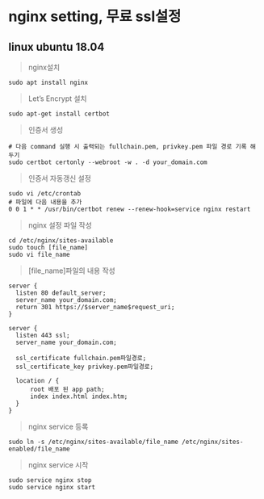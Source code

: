 # nginx setting, 무료 ssl설정
## linux ubuntu 18.04

> nginx설치  

    sudo apt install nginx

> Let’s Encrypt 설치

    sudo apt-get install certbot

> 인증서 생성

    # 다음 command 실행 시 출력되는 fullchain.pem, privkey.pem 파일 경로 기록 해 두기
    sudo certbot certonly --webroot -w . -d your_domain.com

> 인증서 자동갱신 설정
 
    sudo vi /etc/crontab 
    # 파일에 다음 내용을 추가
    0 0 1 * * /usr/bin/certbot renew --renew-hook=service nginx restart

> nginx 설정 파일 작성

    cd /etc/nginx/sites-available
    sudo touch [file_name]
    sudo vi file_name
  
> [file_name]파일의 내용 작성
 
    server {
      listen 80 default_server;
      server_name your_domain.com;
      return 301 https://$server_name$request_uri;
    }

    server {
      listen 443 ssl;
      server_name your_domain.com;

      ssl_certificate fullchain.pem파일경로;
      ssl_certificate_key privkey.pem파일경로;

      location / {
          root 배포 된 app path;
          index index.html index.htm;
      }
    }
  
> nginx service 등록
 
    sudo ln -s /etc/nginx/sites-available/file_name /etc/nginx/sites-enabled/file_name

> nginx service 시작
 
    sudo service nginx stop
    sudo service nginx start
